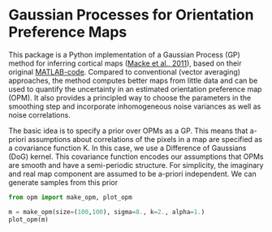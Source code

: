 # Gaussian Processes for Orientation Preference Maps

This package is a Python implementation of a Gaussian Process (GP) method for inferring cortical maps ([Macke et al., 2011](https://www.sciencedirect.com/science/article/pii/S1053811910007007)), based on their original [MATLAB-code](https://bitbucket.org/mackelab/gp_maps/). Compared to conventional (vector averaging) approaches, the method computes better maps from little data and can be used to quantify the uncertainty in an estimated orientation preference map (OPM). It also provides a principled way to choose the parameters in the smoothing step and incorporate inhomogeneous noise variances as well as noise correlations.

The basic idea is to specify a prior over OPMs as a GP. This means that a-priori assumptions about correlations of the pixels in a map are specified as a covariance function K. In this case, we use a Difference of Gaussians (DoG) kernel. This covariance function encodes our assumptions that OPMs are smooth and have a semi-periodic structure. For simplicity, the imaginary and real map component are assumed to be a-priori independent. We can generate samples from this prior

```python
from opm import make_opm, plot_opm

m = make_opm(size=(100,100), sigma=8., k=2., alpha=1.)
plot_opm(m)
```



